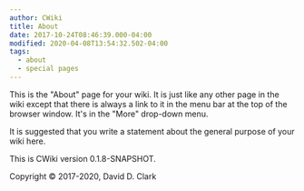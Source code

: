 ```yaml
---
author: CWiki
title: About
date: 2017-10-24T08:46:39.000-04:00
modified: 2020-04-08T13:54:32.502-04:00
tags:
  - about
  - special pages
---
```


This is the "About" page for your wiki. It is just like any other page in the wiki except that there is always a link to it in the menu bar at the top of the browser window. It's in the "More" drop-down menu.

It is suggested that you write a statement about the general purpose of your wiki here.

This is CWiki version 0.1.8-SNAPSHOT.

Copyright © 2017-2020, David D. Clark